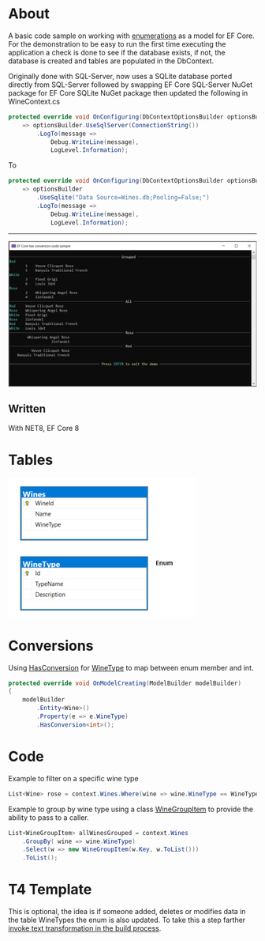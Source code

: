 ﻿# About

A basic code sample on working with [enumerations](https://learn.microsoft.com/en-us/dotnet/csharp/language-reference/builtin-types/enum) as a model for EF Core. For the demonstration to be easy to run the first time executing the application a check is done to see if the database exists, if not, the database is created and tables are populated in the DbContext.

Originally done with SQL-Server, now uses a SQLite database ported directly from SQL-Server followed by swapping EF Core SQL-Server NuGet package for EF Core SQLite NuGet package then updated the following in WineContext.cs

```csharp
protected override void OnConfiguring(DbContextOptionsBuilder optionsBuilder)
    => optionsBuilder.UseSqlServer(ConnectionString())
        .LogTo(message => 
            Debug.WriteLine(message), 
            LogLevel.Information);
```

To

```csharp
protected override void OnConfiguring(DbContextOptionsBuilder optionsBuilder)
    => optionsBuilder
        .UseSqlite("Data Source=Wines.db;Pooling=False;")
        .LogTo(message => 
            Debug.WriteLine(message), 
            LogLevel.Information);
```

---

![Figure1](assets/figure1.png)

## Written 

With NET8, EF Core 8

# Tables

![Tables](assets/tables.png)

# Conversions

Using [HasConversion](https://learn.microsoft.com/en-us/ef/core/modeling/value-conversions?tabs=data-annotations#the-valueconverter-class) for [WineType](Models/WineType.cs) to map between enum member and int.


```csharp
protected override void OnModelCreating(ModelBuilder modelBuilder)
{
    modelBuilder
        .Entity<Wine>()
        .Property(e => e.WineType)
        .HasConversion<int>();
```

# Code

Example to filter on a specific wine type

```csharp
List<Wine> rose = context.Wines.Where(wine => wine.WineType == WineType.Rose).ToList();
```

Example to group by wine type using a class [WineGroupItem](Models/WineGroupItem.cs) to provide the ability to pass to a caller.
```csharp
List<WineGroupItem> allWinesGrouped = context.Wines
    .GroupBy( wine => wine.WineType)
    .Select(w => new WineGroupItem(w.Key, w.ToList()))
    .ToList();
```


# T4 Template

This is optional, the idea is if someone added, deletes or modifies data in the table WineTypes the enum is also updated. To take this a step farther [invoke text transformation in the build process](https://learn.microsoft.com/en-us/visualstudio/modeling/code-generation-in-a-build-process?view=vs-2022&tabs=csharp).

